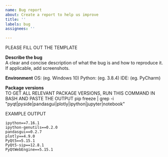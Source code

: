 ```yaml
---
name: Bug report
about: Create a report to help us improve
title: ''
labels: bug
assignees: ''

---
```


PLEASE FILL OUT THE TEMPLATE

**Describe the bug**  
A clear and concise description of what the bug is and how to reproduce it. If applicable, add screenshots.

**Environment**
OS: (eg. Windows 10)
Python: (eg. 3.8.4)
IDE: (eg. PyCharm)

**Package versions**  
TO GET ALL RELEVANT PACKAGE VERSIONS, RUN THIS COMMAND IN BASH AND PASTE THE OUTPUT
pip freeze | grep -i "pyqt\|pyside\|pandasgui\|plotly\|ipython\|jupyter\|notebook"

EXAMPLE OUTPUT
```
ipython==7.16.1
ipython-genutils==0.2.0
pandasgui==0.2.7
plotly==4.9.0
PyQt5==5.15.1
PyQt5-sip==12.8.1
PyQtWebEngine==5.15.1
```
